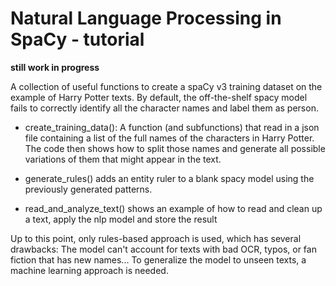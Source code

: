 # Natural Language Processing in SpaCy - tutorial

**still work in progress**

A collection of useful functions to create a spaCy v3 training dataset on the example of Harry Potter texts.
By default, the off-the-shelf spacy model fails to correctly identify all the character names and label them as person.

- create_training_data():
A function (and subfunctions) that read in a json file containing a list of the full names of the characters in Harry Potter.
The code then shows how to split those names and generate all possible variations of them that might appear in the text.

- generate_rules() adds an entity ruler to a blank spacy model using the previously generated patterns.
- read_and_analyze_text() shows an example of how to read and clean up a text, apply the nlp model and store the result

Up to this point, only rules-based approach is used, which has several drawbacks:
The model can't account for texts with bad OCR, typos, or fan fiction that has new names...
To generalize the model to unseen texts, a machine learning approach is needed.